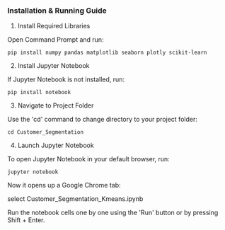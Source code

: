 ### Installation & Running Guide

1. Install Required Libraries

Open Command Prompt and run:

    pip install numpy pandas matplotlib seaborn plotly scikit-learn

2. Install Jupyter Notebook

If Jupyter Notebook is not installed, run:

    pip install notebook

3. Navigate to Project Folder

Use the 'cd' command to change directory to your project folder:

    cd Customer_Segmentation

4. Launch Jupyter Notebook

To open Jupyter Notebook in your default browser, run:

    jupyter notebook

Now it opens up a Google Chrome tab:

select Customer_Segmentation_Kmeans.ipynb

Run the notebook cells one by one using the 'Run' button or by pressing Shift + Enter.
